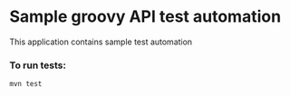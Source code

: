 # Sample groovy API test automation
This application contains sample test automation

### To run tests:
```
mvn test
```